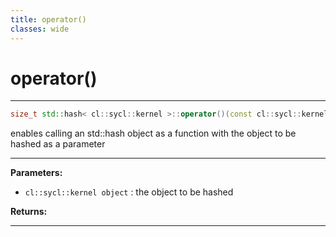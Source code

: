 ```yaml
---
title: operator()
classes: wide
---
```

# operator()

---

```cpp
size_t std::hash< cl::sycl::kernel >::operator()(const cl::sycl::kernel &object) const
```


enables calling an std::hash object as a function with the object to be hashed as a parameter 


---
**Parameters:**

 - `cl::sycl::kernel object`
: the object to be hashed 

**Returns:** 

---
